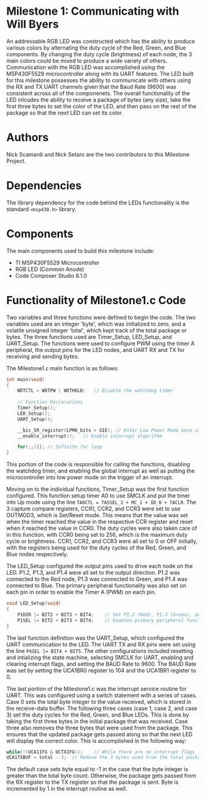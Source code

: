 # Milestone 1: Communicating with Will Byers
An addressable RGB LED was constructed which has the ability to produce various colors by alternating the duty cycle of the Red, Green, and Blue components. By changing the duty cycle (brightness) of each node, the 3 main colors could be mixed to produce a wide variety of others. Communication with the RGB LED was accomplished using the MSP430F5529 microcontroller along with its UART features. The LED built for this milestone possesses the ability to communicate with others using the RX and TX UART channels given that the Baud Rate (9600) was consistent across all of the componenets. The overall functionality of the LED inlcudes the ability to receive a package of bytes (any size), take the first three bytes to set the color of the LED, and then pass on the rest of the package so that the next LED can set its color.

# Authors
Nick Scamardi and Nick Setaro are the two contributors to this Milestone Project.

# Dependencies
The library dependency for the code behind the LEDs functionality is the standard `<msp430.h>` library.

# Components
The main components used to build this milestone include:
* TI MSP430F5529 Microcontroller
* RGB LED (Common Anode)
* Code Composer Studio 8.1.0


# Functionality of Milestone1.c Code
Two variables and three functions were defined to begin the code. The two variables used are an integer 'byte', which was initialized to zero, and a volatile unsigned integer 'total', which kept track of the total package or bytes. The three functions used are Timer_Setup, LED_Setup, and UART_Setup. The functions were used to configure PWM using the timer A peripheral, the output pins for the LED nodes, and UART RX and TX for receiving and sending bytes.

The Milestone1.c main function is as follows:
```c
int main(void)
{
	WDTCTL = WDTPW | WDTHOLD;	// Disable the watchdog timer
	
	// Function Declarations
	Timer_Setup();
	LED_Setup();
	UART_Setup();

	__bis_SR_register(LPM0_bits + GIE); // Enter Low Power Mode once interrupt is detected & Global Interrupt Enable
    __enable_interrupt();   // Enable interrupt algorithm

    for(;;){}; // Infinite for loop
}
```
This portion of the code is responsible for calling the functions, disabling the watchdog timer, and enabling the global interrupt as well as putting the microcontroller into low power mode on the trigger of an interrupt.

Moving on to the individual functions, Timer_Setup was the first function configured. This function setup timer A0 to use SMCLK and put the timer into Up mode using the line `TA0CTL = TASSEL_2 + MC_1 + ID_0 + TACLR`. The 3 capture compare registers, CCR1, CCR2, and CCR3 were set to use OUTMOD3, which is Set/Reset mode. This means that the value was set when the timer reached the value in the respective CCR register and reset when it reached the value in CCR0. The duty cycles were also taken care of in this function, with CCR0 being set to 256, which is the maximum duty cycle or brightness. CCR1, CCR2, and CCR3 were all set to 0 or OFF initially, with the registers being used for the duty cycles of the Red, Green, and Blue nodes respectively.

The LED_Setup configured the output pins used to drive each node on the LED. P1.2, P1.3, and P1.4 were all set to the output direction. P1.2 was connected to the Red node, P1.3 was connected to Green, and P1.4 was connected to Blue. The primary peripheral functionality was also set on each pin in order to enable the Timer A (PWM) on each pin.
```c
void LED_Setup(void)
{
    P1DIR |= BIT2 + BIT3 + BIT4;    // Set P1.2 (Red), P1.3 (Green), and P1.4 (Blue) to output direction
    P1SEL |= BIT2 + BIT3 + BIT4;    // Enables primary peripheral function on P1.2, P1.3, and P1.4 (Timer/PWM)
}
```
The last function definition was the UART_Setup, which configured the UART communication to the LED. The UART TX and RX pins were set using the line `P4SEL |= BIT4 + BIT5`. The other configurations included resetting and intializing the state machine, selecting SMCLK for UART, enabling and clearing interrupt flags, and setting the BAUD Rate to 9600. The BAUD Rate was set by setting the UCA1BR0 register to 104 and the UCA1BR1 register to 0.

The last portion of the Milestone1.c was the interrupt service routine for UART. This was configured using a switch statement with a series of cases. Case 0 sets the total byte integer to the value received, which is stored in the receive-data buffer. The following three cases (case 1, case 2, and case 3) set the duty cycles for the Red, Green, and Blue LEDs. This is done by taking the first three bytes in the initial package that was received. Case three also removes the three bytes that were used from the package. This ensures that the updated package gets passed along so that the next LED will display the correct color. This is accomplished in the following way:
```c
while(!(UCA1IFG & UCTXIFG));    // While there are no interrupt flags
UCA1TXBUF = total - 3;  // Remove the 3 bytes used from the total package/instruction in order to send the correct package
```

The default case sets byte equal to -1 in the case that the byte integer is greater than the total byte count. Otherwise, the package gets passed from the RX register to the TX register so that the package is sent. Byte is incremented by 1 in the interrupt routine as well.
